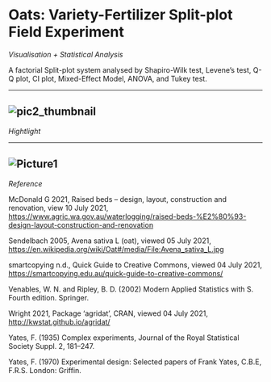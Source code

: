 # Oats: Variety-Fertilizer Split-plot Field Experiment

*Visualisation + Statistical Analysis*

A factorial Split-plot system analysed by Shapiro-Wilk test, Levene’s test, Q-Q plot, CI plot, Mixed-Effect Model, ANOVA, and Tukey test.

---
![pic2_thumbnail](https://user-images.githubusercontent.com/81752452/132083598-2b6952cc-16e2-43f1-bed7-bfdc14a692ba.png)
---

*Hightlight*

---
![Picture1](https://user-images.githubusercontent.com/81752452/132083602-9928bc94-1c48-41c0-9a3c-e42879e947fa.png)
---

*Reference*

McDonald G 2021, Raised beds – design, layout, construction and renovation, view 10 July 2021, https://www.agric.wa.gov.au/waterlogging/raised-beds-%E2%80%93-design-layout-construction-and-renovation

Sendelbach 2005, Avena sativa L (oat), viewed 05 July 2021, https://en.wikipedia.org/wiki/Oat#/media/File:Avena_sativa_L.jpg

smartcopying n.d., Quick Guide to Creative Commons, viewed 04 July 2021, https://smartcopying.edu.au/quick-guide-to-creative-commons/

Venables, W. N. and Ripley, B. D. (2002) Modern Applied Statistics with S. Fourth edition. Springer.

Wright 2021, Package ‘agridat’, CRAN, viewed 04 July 2021, http://kwstat.github.io/agridat/

Yates, F. (1935) Complex experiments, Journal of the Royal Statistical Society Suppl. 2, 181–247.

Yates, F. (1970) Experimental design: Selected papers of Frank Yates, C.B.E, F.R.S. London: Griffin.

